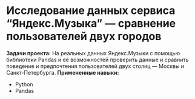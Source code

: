 # Исследование данных сервиса “Яндекс.Музыка” — сравнение пользователей двух городов
**Задачи проекта:**
На реальных данных Яндекс.Музыки c помощью библиотеки Pandas и её возможностей проверить данные и сравнить поведение и предпочтения пользователей двух столиц — Москвы и Санкт-Петербурга.
**Примененные навыки:**

- Python
- Pandas